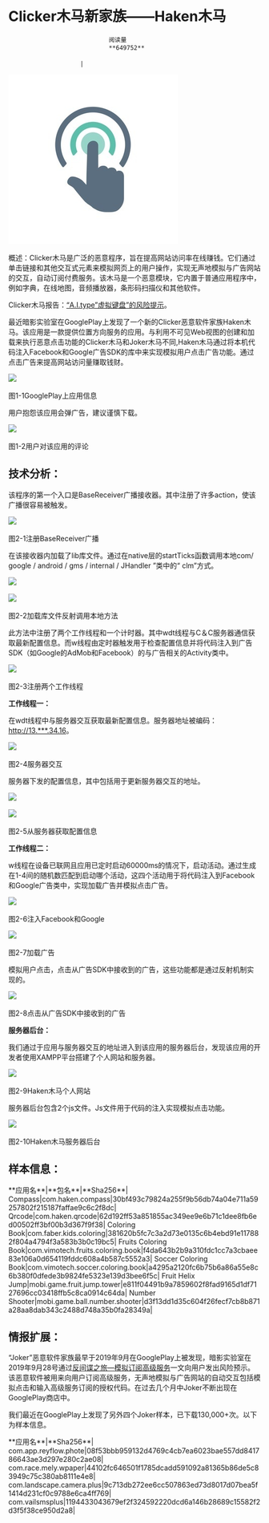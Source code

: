 
# Clicker木马新家族——Haken木马


                                阅读量   
                                **649752**
                            
                        |
                        
                                                                                    



[![](./img/200955/t01bfa961d0c3cf3271.jpg)](./img/200955/t01bfa961d0c3cf3271.jpg)



概述：Clicker木马是广泛的恶意程序，旨在提高网站访问率在线赚钱。它们通过单击链接和其他交互式元素来模拟网页上的用户操作，实现无声地模拟与广告网站的交互，自动订阅付费服务。该木马是一个恶意模块，它内置于普通应用程序中，例如字典，在线地图，音频播放器，条形码扫描仪和其他软件。

Clicker木马报告：[“A.I.type”虚拟键盘”的风险提示](https://www.anquanke.com/post/id/193421)。

最近暗影实验室在GooglePlay上发现了一个新的Clicker恶意软件家族Haken木马。该应用是一款提供位置方向服务的应用。与利用不可见Web视图的创建和加载来执行恶意点击功能的Clicker木马和Joker木马不同,Haken木马通过将本机代码注入Facebook和Google广告SDK的库中来实现模拟用户点击广告功能。通过点击广告来提高网站访问量赚取钱财。

[![](./img/200955/AAffA0nNPuCLAAAAAElFTkSuQmCC)](https://p4.ssl.qhimg.com/t0187098d85a7085bfa.png)

图1-1GooglePlay上应用信息

用户抱怨该应用会弹广告，建议谨慎下载。

[![](./img/200955/AAffA0nNPuCLAAAAAElFTkSuQmCC)](https://p1.ssl.qhimg.com/t01ea1acf88b73c5458.png)

图1-2用户对该应用的评论



## 技术分析：

该程序的第一个入口是BaseReceiver广播接收器。其中注册了许多action，使该广播很容易被触发。

[![](./img/200955/AAffA0nNPuCLAAAAAElFTkSuQmCC)](https://p1.ssl.qhimg.com/dm/1024_500_/t0198352681cb45f320.png)

图2-1注册BaseReceiver广播

在该接收器内加载了lib库文件。通过在native层的startTicks函数调用本地com/ google / android / gms / internal / JHandler ”类中的“ clm”方式。

[![](./img/200955/AAffA0nNPuCLAAAAAElFTkSuQmCC)](https://p0.ssl.qhimg.com/t0128e4187c5003d771.png)

[![](./img/200955/AAffA0nNPuCLAAAAAElFTkSuQmCC)](https://p2.ssl.qhimg.com/t013dce71db94996df3.png)

图2-2加载库文件反射调用本地方法

此方法中注册了两个工作线程和一个计时器。其中wdt线程与C＆C服务器通信获取最新配置信息。而w线程由定时器触发用于检查配置信息并将代码注入到广告SDK（如Google的AdMob和Facebook）的与广告相关的Activity类中。

[![](./img/200955/AAffA0nNPuCLAAAAAElFTkSuQmCC)](https://p2.ssl.qhimg.com/dm/1024_435_/t017c9f11ac270e3454.png)

图2-3注册两个工作线程

**工作线程一：**

在wdt线程中与服务器交互获取最新配置信息。服务器地址被编码：[http://13.***.34.16](http://13.250.34.16)。

[![](./img/200955/AAffA0nNPuCLAAAAAElFTkSuQmCC)](https://p5.ssl.qhimg.com/dm/1024_558_/t0120ffe512a45b67a4.png)

图2-4服务器交互

服务器下发的配置信息，其中包括用于更新服务器交互的地址。

[![](./img/200955/AAffA0nNPuCLAAAAAElFTkSuQmCC)](https://p5.ssl.qhimg.com/t01aa4b7032a6a11e9f.png)

[![](./img/200955/AAffA0nNPuCLAAAAAElFTkSuQmCC)](https://p4.ssl.qhimg.com/t017bcd4e1f657d99ae.png)

图2-5从服务器获取配置信息

**工作线程二：**

w线程在设备已联网且应用已定时启动60000ms的情况下，启动活动。通过生成在1-4间的随机数匹配到启动哪个活动，这四个活动用于将代码注入到Facebook和Google广告类中，实现加载广告并模拟点击广告。

[![](./img/200955/AAffA0nNPuCLAAAAAElFTkSuQmCC)](https://p0.ssl.qhimg.com/t01c206b19327435fb7.png)

图2-6注入Facebook和Google



[![](./img/200955/AAffA0nNPuCLAAAAAElFTkSuQmCC)](https://p1.ssl.qhimg.com/dm/1024_661_/t012efbc5bdf0ca1091.png)

图2-7加载广告

模拟用户点击，点击从广告SDK中接收到的广告，这些功能都是通过反射机制实现的。

[![](./img/200955/AAffA0nNPuCLAAAAAElFTkSuQmCC)](https://p5.ssl.qhimg.com/t01ccd5585e61f688d9.png)

图2-8点击从广告SDK中接收到的广告

**服务器后台：**

我们通过于应用与服务器交互的地址进入到该应用的服务器后台，发现该应用的开发者使用XAMPP平台搭建了个人网站和服务器。

[![](./img/200955/AAffA0nNPuCLAAAAAElFTkSuQmCC)](https://p4.ssl.qhimg.com/dm/1024_530_/t019ec68849ee425c49.png)

图2-9Haken木马个人网站

服务器后台包含2个js文件。Js文件用于代码的注入实现模拟点击功能。

[![](./img/200955/AAffA0nNPuCLAAAAAElFTkSuQmCC)](https://p0.ssl.qhimg.com/t0110c1f4110b989d2d.png)

图2-10Haken木马服务器后台



## 样本信息：
<td class="ql-align-justify">**应用名**</td>|<td class="ql-align-justify">**包名**</td>|<td class="ql-align-justify">**Sha256**</td>|
<td class="ql-align-justify">Compass</td>|<td class="ql-align-justify">com.haken.compass</td>|<td class="ql-align-justify">30bf493c79824a255f9b56db74a04e711a59257802f215187faffae9c6c2f8dc</td>|
<td class="ql-align-justify">Qrcode</td>|<td class="ql-align-justify">com.haken.qrcode</td>|<td class="ql-align-justify">62d192ff53a851855ac349ee9e6b71c1dee8fb6ed00502ff3bf00b3d367f9f38</td>|
<td class="ql-align-justify">Coloring Book</td>|<td class="ql-align-justify">com.faber.kids.coloring</td>|<td class="ql-align-justify">381620b5fc7c3a2d73e0135c6b4ebd91e117882f804a4794f3a583b3b0c19bc5</td>|
<td class="ql-align-justify">Fruits Coloring Book</td>|<td class="ql-align-justify">com.vimotech.fruits.coloring.book</td>|<td class="ql-align-justify">f4da643b2b9a310fdc1cc7a3cbaee83e106a0d654119fddc608a4b587c5552a3</td>|
<td class="ql-align-justify">Soccer Coloring Book</td>|<td class="ql-align-justify">com.vimotech.soccer.coloring.book</td>|<td class="ql-align-justify">a4295a2120fc6b75b6a86a55e8c6b380f0dfede3b9824fe5323e139d3bee6f5c</td>|
<td class="ql-align-justify">Fruit Helix Jump</td>|<td class="ql-align-justify">mobi.game.fruit.jump.tower</td>|<td class="ql-align-justify">e811f04491b9a7859602f8fad9165d1df7127696cc03418ffb5c8ca0914c64da</td>|
<td class="ql-align-justify">Number Shooter</td>|<td class="ql-align-justify">mobi.game.ball.number.shooter</td>|<td class="ql-align-justify">d3f13dd1d35c604f26fecf7cb8b871a28aa8dab343c2488d748a35b0fa28349a</td>|



## 情报扩展：

“Joker”恶意软件家族最早于2019年9月在GooglePlay上被发现，暗影实验室在2019年9月28号通过[反间谍之旅—模拟订阅高级服务](https://www.anquanke.com/post/id/187621)一文向用户发出风险预示。该恶意软件被用来向用户订阅高级服务，无声地模拟与广告网站的自动交互包括模拟点击和输入高级服务订阅的授权代码。在过去几个月中Joker不断出现在GooglePlay商店中。

我们最近在GooglePlay上发现了另外四个Joker样本，已下载130,000+次。以下为样本信息。
<td class="ql-align-justify">**应用名**</td>|<td class="ql-align-justify">**Sha256**</td>|
<td class="ql-align-justify">com.app.reyflow.phote</td>|<td class="ql-align-justify">08f53bbb959132d4769c4cb7ea6023bae557dd841786643ae3d297e280c2ae08</td>|
<td class="ql-align-justify">com.race.mely.wpaper</td>|<td class="ql-align-justify">44102fc646501f1785dcadd591092a81365b86de5c83949c75c380ab8111e4e8</td>|
<td class="ql-align-justify">com.landscape.camera.plus</td>|<td class="ql-align-justify">9c713db272ee6cc507863ed73d8017d07bea5f1414d231cf0c9788e6ca4ff769</td>|
<td class="ql-align-justify">com.vailsmsplus</td>|<td class="ql-align-justify">1194433043679ef2f324592220dcd6a146b28689c15582f2d3f5f38ce950d2a8</td>|



